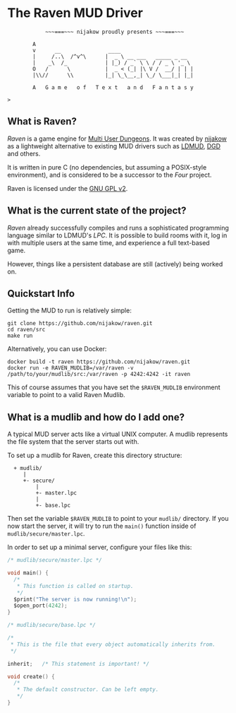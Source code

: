 # The Raven MUD Driver

```
            ~~~===~~~ nijakow proudly presents ~~~===~~~

        A
        v      __               ____
        |     /..\  /^v^\      |  _ \ __ ___   _____ _ __
        |    _\  /_            | |_) / _` \ \ / / _ \ '_ \
        O   /      \           |  _ < (_| |\ V /  __/ | | |
        |\\//      \\          |_| \_\__,_| \_/ \___|_| |_|

        A   G a m e   o f   T e x t   a n d   F a n t a s y

>
```

## What is Raven?

_Raven_ is a game engine for [Multi User Dungeons](https://en.wikipedia.org/wiki/MUD).
It was created by [nijakow](https://github.com/nijakow) as a lightweight alternative
to existing MUD drivers such as [LDMUD](https://github.com/ldmud/ldmud),
[DGD](https://github.com/dworkin/dgd) and others.

It is written in pure C (no dependencies, but assuming a POSIX-style environment),
and is considered to be a successor to the _Four_ project.

Raven is licensed under the [GNU GPL v2](./LICENSE).

## What is the current state of the project?

_Raven_ already successfully compiles and runs a sophisticated programming
language similar to LDMUD's _LPC_. It is possible to build rooms with it,
log in with multiple users at the same time, and experience a full text-based
game.

However, things like a persistent database are still (actively) being worked on.

## Quickstart Info

Getting the MUD to run is relatively simple:

```
git clone https://github.com/nijakow/raven.git
cd raven/src
make run
```

Alternatively, you can use Docker:

```
docker build -t raven https://github.com/nijakow/raven.git
docker run -e RAVEN_MUDLIB=/var/raven -v /path/to/your/mudlib/src:/var/raven -p 4242:4242 -it raven
```

This of course assumes that you have set the `$RAVEN_MUDLIB` environment
variable to point to a valid Raven Mudlib.

## What is a mudlib and how do I add one?

A typical MUD server acts like a virtual UNIX computer. A mudlib represents
the file system that the server starts out with.

To set up a mudlib for Raven, create this directory structure:

```
  + mudlib/
     |
     +- secure/
         |
         +- master.lpc
         |
         +- base.lpc
```

Then set the variable `$RAVEN_MUDLIB` to point to your `mudlib/` directory. If
you now start the server, it will try to run the `main()` function inside of
`mudlib/secure/master.lpc`.

In order to set up a minimal server, configure your files like this:

```c
/* mudlib/secure/master.lpc */

void main() {
  /*
   * This function is called on startup.
   */
  $print("The server is now running!\n");
  $open_port(4242);
}

```

```c
/* mudlib/secure/base.lpc */

/*
 * This is the file that every object automatically inherits from.
 */

inherit;   /* This statement is important! */

void create() {
  /*
   * The default constructor. Can be left empty.
   */
}

```
